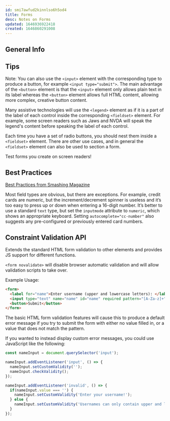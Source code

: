 ```yaml
---
id: smi7awfud2kinnlso6h5od4
title: Forms
desc: Notes on Forms
updated: 1646936922418
created: 1646860291008
---
```

## General Info

## Tips

Note: You can also use the `<input>` element with the corresponding type to produce a button, for example `<input type="submit">`. The main advantage of the `<button>` element is that the `<input>` element only allows plain text in its label whereas the `<button>` element allows full HTML content, allowing more complex, creative button content.

Many assistive technologies will use the `<legend>` element as if it is a part of the label of each control inside the corresponding `<fieldset>` element. For example, some screen readers such as Jaws and NVDA will speak the legend's content before speaking the label of each control.

Each time you have a set of radio buttons, you should nest them inside a `<fieldset>` element. There are other use cases, and in general the `<fieldset>` element can also be used to section a form.

Test forms you create on screen readers!

## Best Practices

[Best Practices from Smashing Magazine](https://www.smashingmagazine.com/2009/07/web-form-validation-best-practices-and-tutorials/)

Most field types are obvious, but there are exceptions. For example, credit cards are numeric, but the increment/decrement spinner is useless and it’s too easy to press up or down when entering a 16-digit number. It’s better to use a standard `text` type, but set the `inputmode` attribute to `numeric`, which shows an appropriate keyboard. Setting `autocomplete="cc-number"` also suggests any pre-configured or previously entered card numbers.

## Constraint Validation API

Extends the standard HTML form validation to other elements and provides JS support for different functions.

`<form novalidate>` will disable browser automatic validation and will allow validation scripts to take over.

Example Usage:

```html
<form>
  <label for="name">Enter username (upper and lowercase letters): </label>
  <input type="text" name="name" id="name" required pattern="[A-Za-z]+">
  <button>Submit</button>
</form>
```

The basic HTML form validation features will cause this to produce a default error message if you try to submit the form with either no value filled in, or a value that does not match the pattern.

If you wanted to instead display custom error messages, you could use JavaScript like the following:

```javascript
const nameInput = document.querySelector('input');

nameInput.addEventListener('input', () => {
  nameInput.setCustomValidity('');
  nameInput.checkValidity();
});

nameInput.addEventListener('invalid', () => {
  if(nameInput.value === '') {
    nameInput.setCustomValidity('Enter your username!');
  } else {
    nameInput.setCustomValidity('Usernames can only contain upper and lowercase letters. Try again!');
  }
});
```
